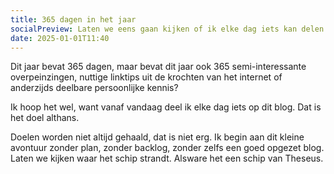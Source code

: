 ```yaml
---
title: 365 dagen in het jaar
socialPreview: Laten we eens gaan kijken of ik elke dag iets kan delen op dit blog.
date: 2025-01-01T11:40
---
```


Dit jaar bevat 365 dagen, maar bevat dit jaar ook 365 semi-interessante overpeinzingen, nuttige linktips uit de krochten van het internet of anderzijds deelbare persoonlijke kennis?

Ik hoop het wel, want vanaf vandaag deel ik elke dag iets op dit blog. Dat is het doel althans.

Doelen worden niet altijd gehaald, dat is niet erg. Ik begin aan dit kleine avontuur zonder plan, zonder backlog, zonder zelfs een goed opgezet blog. Laten we kijken waar het schip strandt. Alsware het een schip van Theseus.